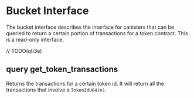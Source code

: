 # Bucket Interface

The bucket interface describes the interface for canisters that can be queried to return a certain portion of
transactions for a token contract. This is a read-only interface.

// TODO(qti3e)

## query get_token_transactions

Returns the transactions for a certain token id. It will return
all the transactions that involve a `TokenIdU64(n)`.
